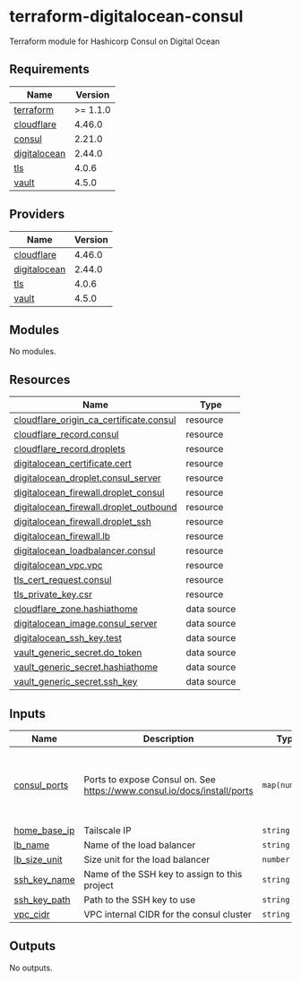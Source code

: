 # terraform-digitalocean-consul
Terraform module for Hashicorp Consul on Digital Ocean

<!-- BEGIN_TF_DOCS -->
## Requirements

| Name | Version |
|------|---------|
| <a name="requirement_terraform"></a> [terraform](#requirement\_terraform) | >= 1.1.0 |
| <a name="requirement_cloudflare"></a> [cloudflare](#requirement\_cloudflare) | 4.46.0 |
| <a name="requirement_consul"></a> [consul](#requirement\_consul) | 2.21.0 |
| <a name="requirement_digitalocean"></a> [digitalocean](#requirement\_digitalocean) | 2.44.0 |
| <a name="requirement_tls"></a> [tls](#requirement\_tls) | 4.0.6 |
| <a name="requirement_vault"></a> [vault](#requirement\_vault) | 4.5.0 |

## Providers

| Name | Version |
|------|---------|
| <a name="provider_cloudflare"></a> [cloudflare](#provider\_cloudflare) | 4.46.0 |
| <a name="provider_digitalocean"></a> [digitalocean](#provider\_digitalocean) | 2.44.0 |
| <a name="provider_tls"></a> [tls](#provider\_tls) | 4.0.6 |
| <a name="provider_vault"></a> [vault](#provider\_vault) | 4.5.0 |

## Modules

No modules.

## Resources

| Name | Type |
|------|------|
| [cloudflare_origin_ca_certificate.consul](https://registry.terraform.io/providers/cloudflare/cloudflare/4.46.0/docs/resources/origin_ca_certificate) | resource |
| [cloudflare_record.consul](https://registry.terraform.io/providers/cloudflare/cloudflare/4.46.0/docs/resources/record) | resource |
| [cloudflare_record.droplets](https://registry.terraform.io/providers/cloudflare/cloudflare/4.46.0/docs/resources/record) | resource |
| [digitalocean_certificate.cert](https://registry.terraform.io/providers/digitalocean/digitalocean/2.44.0/docs/resources/certificate) | resource |
| [digitalocean_droplet.consul_server](https://registry.terraform.io/providers/digitalocean/digitalocean/2.44.0/docs/resources/droplet) | resource |
| [digitalocean_firewall.droplet_consul](https://registry.terraform.io/providers/digitalocean/digitalocean/2.44.0/docs/resources/firewall) | resource |
| [digitalocean_firewall.droplet_outbound](https://registry.terraform.io/providers/digitalocean/digitalocean/2.44.0/docs/resources/firewall) | resource |
| [digitalocean_firewall.droplet_ssh](https://registry.terraform.io/providers/digitalocean/digitalocean/2.44.0/docs/resources/firewall) | resource |
| [digitalocean_firewall.lb](https://registry.terraform.io/providers/digitalocean/digitalocean/2.44.0/docs/resources/firewall) | resource |
| [digitalocean_loadbalancer.consul](https://registry.terraform.io/providers/digitalocean/digitalocean/2.44.0/docs/resources/loadbalancer) | resource |
| [digitalocean_vpc.vpc](https://registry.terraform.io/providers/digitalocean/digitalocean/2.44.0/docs/resources/vpc) | resource |
| [tls_cert_request.consul](https://registry.terraform.io/providers/hashicorp/tls/4.0.6/docs/resources/cert_request) | resource |
| [tls_private_key.csr](https://registry.terraform.io/providers/hashicorp/tls/4.0.6/docs/resources/private_key) | resource |
| [cloudflare_zone.hashiathome](https://registry.terraform.io/providers/cloudflare/cloudflare/4.46.0/docs/data-sources/zone) | data source |
| [digitalocean_image.consul_server](https://registry.terraform.io/providers/digitalocean/digitalocean/2.44.0/docs/data-sources/image) | data source |
| [digitalocean_ssh_key.test](https://registry.terraform.io/providers/digitalocean/digitalocean/2.44.0/docs/data-sources/ssh_key) | data source |
| [vault_generic_secret.do_token](https://registry.terraform.io/providers/hashicorp/vault/4.5.0/docs/data-sources/generic_secret) | data source |
| [vault_generic_secret.hashiathome](https://registry.terraform.io/providers/hashicorp/vault/4.5.0/docs/data-sources/generic_secret) | data source |
| [vault_generic_secret.ssh_key](https://registry.terraform.io/providers/hashicorp/vault/4.5.0/docs/data-sources/generic_secret) | data source |

## Inputs

| Name | Description | Type | Default | Required |
|------|-------------|------|---------|:--------:|
| <a name="input_consul_ports"></a> [consul\_ports](#input\_consul\_ports) | Ports to expose Consul on. See https://www.consul.io/docs/install/ports | `map(number)` | <pre>{<br/>  "dns": 8600,<br/>  "http": 8500,<br/>  "serf-lan": 8301,<br/>  "server": 8300<br/>}</pre> | no |
| <a name="input_home_base_ip"></a> [home\_base\_ip](#input\_home\_base\_ip) | Tailscale IP | `string` | n/a | yes |
| <a name="input_lb_name"></a> [lb\_name](#input\_lb\_name) | Name of the load balancer | `string` | `"consul-lb"` | no |
| <a name="input_lb_size_unit"></a> [lb\_size\_unit](#input\_lb\_size\_unit) | Size unit for the load balancer | `number` | `1` | no |
| <a name="input_ssh_key_name"></a> [ssh\_key\_name](#input\_ssh\_key\_name) | Name of the SSH key to assign to this project | `string` | `"consul-key"` | no |
| <a name="input_ssh_key_path"></a> [ssh\_key\_path](#input\_ssh\_key\_path) | Path to the SSH key to use | `string` | `"~/.ssh/dokey.pub"` | no |
| <a name="input_vpc_cidr"></a> [vpc\_cidr](#input\_vpc\_cidr) | VPC internal CIDR for the consul cluster | `string` | `"10.10.20.0/24"` | no |

## Outputs

No outputs.
<!-- END_TF_DOCS -->